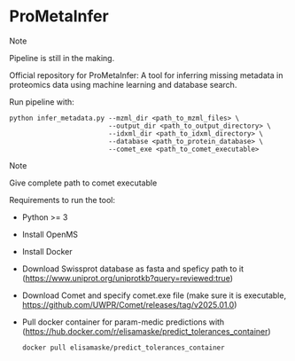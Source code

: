 # ProMetaInfer

> [!NOTE]
> Pipeline is still in the making.

Official repository for ProMetaInfer: A tool for inferring missing metadata in proteomics data using machine learning and database search.


Run pipeline with: 

```
python infer_metadata.py --mzml_dir <path_to_mzml_files> \
                         --output_dir <path_to_output_directory> \
                         --idxml_dir <path_to_idxml_directory> \
                         --database <path_to_protein_database> \
                         --comet_exe <path_to_comet_executable>
```



> [!NOTE]
> Give complete path to comet executable


Requirements to run the tool:

- Python >= 3
- Install OpenMS
- Install Docker
- Download Swissprot database as fasta and speficy path to it (https://www.uniprot.org/uniprotkb?query=reviewed:true)
- Download Comet and specify comet.exe file (make sure it is executable, https://github.com/UWPR/Comet/releases/tag/v2025.01.0)
- Pull docker container for param-medic predictions with (https://hub.docker.com/r/elisamaske/predict_tolerances_container)

  ```
  docker pull elisamaske/predict_tolerances_container
  ```

